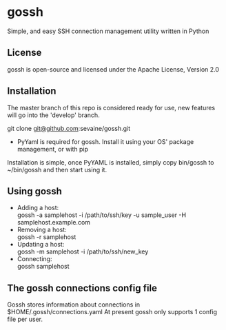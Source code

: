 gossh
=====

Simple, and easy SSH connection management utility written in Python

License
-------

gossh is open-source and licensed under the Apache License, Version 2.0

Installation
------------

The master branch of this repo is considered ready for use, new features will go into the 'develop' branch.

git clone git@github.com:sevaine/gossh.git

- PyYaml is required for gossh.  Install it using your OS' package management, or with pip

Installation is simple, once PyYAML is installed, simply copy bin/gossh to ~/bin/gossh and then start using it.

Using gossh
-----------

- Adding a host:    
   gossh -a samplehost -i /path/to/ssh/key -u sample_user -H samplehost.example.com
- Removing a host:  
   gossh -r samplehost
- Updating a host:   
   gossh -m samplehost -i /path/to/ssh/new_key
- Connecting:       
   gossh samplehost

The gossh connections config file
---------------------------------

Gossh stores information about connections in $HOME/.gossh/connections.yaml
At present gossh only supports 1 config file per user.  
